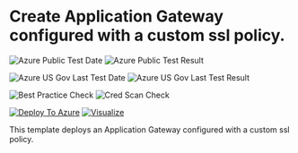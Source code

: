 # Create Application Gateway configured with a custom ssl policy.

![Azure Public Test Date](https://azurequickstartsservice.blob.core.windows.net/badges/201-application-gateway-sslpolicy-custom/PublicLastTestDate.svg)
![Azure Public Test Result](https://azurequickstartsservice.blob.core.windows.net/badges/201-application-gateway-sslpolicy-custom/PublicDeployment.svg)

![Azure US Gov Last Test Date](https://azurequickstartsservice.blob.core.windows.net/badges/201-application-gateway-sslpolicy-custom/FairfaxLastTestDate.svg)
![Azure US Gov Last Test Result](https://azurequickstartsservice.blob.core.windows.net/badges/201-application-gateway-sslpolicy-custom/FairfaxDeployment.svg)

![Best Practice Check](https://azurequickstartsservice.blob.core.windows.net/badges/201-application-gateway-sslpolicy-custom/BestPracticeResult.svg)
![Cred Scan Check](https://azurequickstartsservice.blob.core.windows.net/badges/201-application-gateway-sslpolicy-custom/CredScanResult.svg)

[![Deploy To Azure](https://raw.githubusercontent.com/fathym-it/azure-quickstart-templates/master/1-CONTRIBUTION-GUIDE/images/deploytoazure.svg?sanitize=true)](https://portal.azure.com/#create/Microsoft.Template/uri/https%3A%2F%2Fraw.githubusercontent.com%2Ffathym-it%2Fazure-quickstart-templates%2Fmaster%2F201-application-gateway-sslpolicy-custom%2Fazuredeploy.json)  [![Visualize](https://raw.githubusercontent.com/fathym-it/azure-quickstart-templates/master/1-CONTRIBUTION-GUIDE/images/visualizebutton.svg?sanitize=true)](http://armviz.io/#/?load=https%3A%2F%2Fraw.githubusercontent.com%2Ffathym-it%2Fazure-quickstart-templates%2Fmaster%2F201-application-gateway-sslpolicy-custom%2Fazuredeploy.json)

This template deploys an Application Gateway configured with a custom ssl policy.


